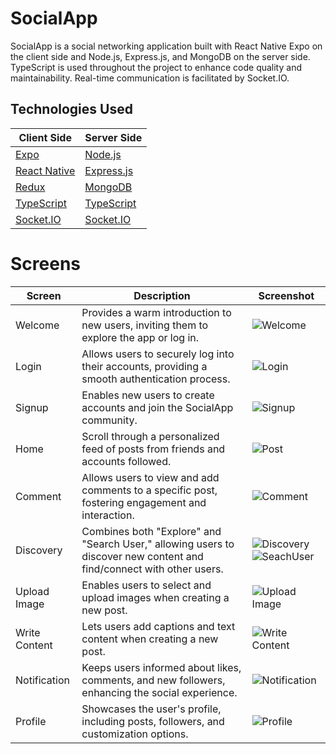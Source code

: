 # SocialApp

SocialApp is a social networking application built with React Native Expo on the client side and Node.js, Express.js, and MongoDB on the server side. TypeScript is used throughout the project to enhance code quality and maintainability. Real-time communication is facilitated by Socket.IO.


## Technologies Used

| **Client Side**                                 | **Server Side**                                 |
|--------------------------------------------------|-------------------------------------------------|
| [Expo](https://docs.expo.dev/)                   | [Node.js](https://nodejs.org/)                  |
| [React Native](https://reactnative.dev/)         | [Express.js](https://expressjs.com/)            |
| [Redux](https://redux.js.org/)                   | [MongoDB](https://www.mongodb.com/)             |
| [TypeScript](https://www.typescriptlang.org/)    | [TypeScript](https://www.typescriptlang.org/)  |
| [Socket.IO](https://socket.io/)                  | [Socket.IO](https://socket.io/)                 |

#  Screens

| Screen          | Description                                                                         | Screenshot                                     |
|-----------------|-------------------------------------------------------------------------------------|------------------------------------------------|
| Welcome         | Provides a warm introduction to new users, inviting them to explore the app or log in. | ![Welcome](assets/welcome.png)                 |
| Login           | Allows users to securely log into their accounts, providing a smooth authentication process. | ![Login](assets/login.png)                     |
| Signup          | Enables new users to create accounts and join the SocialApp community.                 | ![Signup](assets/signup.png)                   |
| Home            | Scroll through a personalized feed of posts from friends and accounts followed.             | ![Post](assets/home.png)                       |
| Comment         | Allows users to view and add comments to a specific post, fostering engagement and interaction. | ![Comment](assets/comment.png)              |
| Discovery       | Combines both "Explore" and "Search User," allowing users to discover new content and find/connect with other users. | ![Discovery](assets/discovery.png) ![SeachUser](assets/seachuser.png)       |
| Upload Image    | Enables users to select and upload images when creating a new post.                    | ![Upload Image](assets/uploadimage1.png)      |
| Write Content   | Lets users add captions and text content when creating a new post.                     | ![Write Content](assets/write_content.png)   |
| Notification    | Keeps users informed about likes, comments, and new followers, enhancing the social experience. | ![Notification](assets/notify.png) |
| Profile         | Showcases the user's profile, including posts, followers, and customization options.  | ![Profile](assets/profile.png)                 |

<!-- Include additional screens as needed -->


